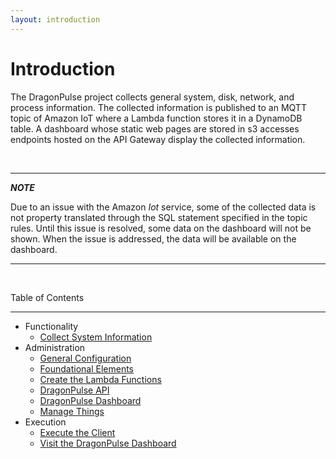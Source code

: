 ```yaml
---
layout: introduction
---
```

# Introduction

The DragonPulse project collects general system, disk, network, and process
information.  The collected information is published to an MQTT topic of
Amazon IoT where a Lambda function stores it in a DynamoDB table.  A
dashboard whose static web pages are stored in s3 accesses endpoints
hosted on the API Gateway display the collected information.

<br/>

* * *
_**NOTE**_

Due to an issue with the Amazon _Iot_ service, some of the collected data is
not property translated through the SQL statement specified in the topic rules.
Until this issue is resolved, some data on the dashboard will not be shown.
When the issue is addressed, the data will be available on the dashboard.
* * *

<br/>

Table of Contents
* * *
* Functionality
    * [Collect System Information](./functionality/systemInformation.html)
* Administration
    * [General Configuration](./admin/general_conf.html)
    * [Foundational Elements](./admin/foundation.html)
    * [Create the Lambda Functions](./admin/lambda.html)
    * [DragonPulse API](./admin/api.html)
    * [DragonPulse Dashboard](./admin/dashboard.html)
    * [Manage Things](./admin/things.html)
* Execution
    * [Execute the Client](./execution/client.html)
    * [Visit the DragonPulse Dashboard](./execution/dashboard.html)
